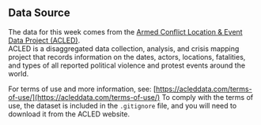 ## Data Source

The data for this week comes from the [Armed Conflict Location & Event Data Project (ACLED)](https://acleddata.com/).  
ACLED is a disaggregated data collection, analysis, and crisis mapping project that records information on the dates, actors, locations, fatalities, and types of all reported political violence and protest events around the world.

For terms of use and more information, see: [https://acleddata.com/terms-of-use/](https://acleddata.com/terms-of-use/)
To comply with the terms of use, the dataset is included in the `.gitignore` file, and you will need to download it from the ACLED website.
